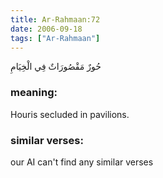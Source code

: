 ```yaml
---
title: Ar-Rahmaan:72
date: 2006-09-18
tags: ["Ar-Rahmaan"]
---
```

حُورٌ مَقْصُورَاتٌ فِي الْخِيَامِ
### meaning: 
Houris secluded in pavilions.
### similar verses: 

our AI can't find any similar verses





